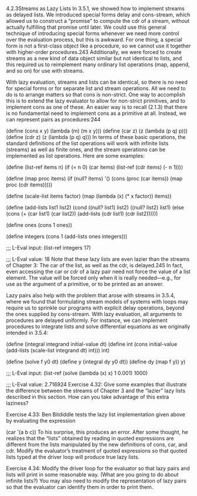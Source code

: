 4.2.3Streams as Lazy Lists
In 3.5.1, we showed how to implement streams as delayed lists. We introduced special forms delay and cons-stream, which allowed us to construct a “promise” to compute the cdr of a stream, without actually fulfilling that promise until later. We could use this general technique of introducing special forms whenever we need more control over the evaluation process, but this is awkward. For one thing, a special form is not a first-class object like a procedure, so we cannot use it together with higher-order procedures.243 Additionally, we were forced to create streams as a new kind of data object similar but not identical to lists, and this required us to reimplement many ordinary list operations (map, append, and so on) for use with streams.

With lazy evaluation, streams and lists can be identical, so there is no need for special forms or for separate list and stream operations. All we need to do is to arrange matters so that cons is non-strict. One way to accomplish this is to extend the lazy evaluator to allow for non-strict primitives, and to implement cons as one of these. An easier way is to recall (2.1.3) that there is no fundamental need to implement cons as a primitive at all. Instead, we can represent pairs as procedures:244

(define (cons x y) (lambda (m) (m x y)))
(define (car z) (z (lambda (p q) p)))
(define (cdr z) (z (lambda (p q) q)))
In terms of these basic operations, the standard definitions of the list operations will work with infinite lists (streams) as well as finite ones, and the stream operations can be implemented as list operations. Here are some examples:

(define (list-ref items n)
  (if (= n 0)
      (car items)
      (list-ref (cdr items) (- n 1))))

(define (map proc items)
  (if (null? items)
      '()
      (cons (proc (car items))
            (map proc (cdr items)))))

(define (scale-list items factor)
  (map (lambda (x) (* x factor))
       items))

(define (add-lists list1 list2)
  (cond ((null? list1) list2)
        ((null? list2) list1)
        (else (cons (+ (car list1) 
                       (car list2))
                    (add-lists
                     (cdr list1) 
                     (cdr list2))))))

(define ones (cons 1 ones))

(define integers 
  (cons 1 (add-lists ones integers)))

;;; L-Eval input:
(list-ref integers 17)

;;; L-Eval value:
18
Note that these lazy lists are even lazier than the streams of Chapter 3: The car of the list, as well as the cdr, is delayed.245 In fact, even accessing the car or cdr of a lazy pair need not force the value of a list element. The value will be forced only when it is really needed—e.g., for use as the argument of a primitive, or to be printed as an answer.

Lazy pairs also help with the problem that arose with streams in 3.5.4, where we found that formulating stream models of systems with loops may require us to sprinkle our programs with explicit delay operations, beyond the ones supplied by cons-stream. With lazy evaluation, all arguments to procedures are delayed uniformly. For instance, we can implement procedures to integrate lists and solve differential equations as we originally intended in 3.5.4:

(define (integral integrand initial-value dt)
  (define int
    (cons initial-value
          (add-lists (scale-list integrand dt) 
                     int)))
  int)

(define (solve f y0 dt)
  (define y (integral dy y0 dt))
  (define dy (map f y))
  y)

;;; L-Eval input:
(list-ref (solve (lambda (x) x) 1 0.001) 1000)

;;; L-Eval value:
2.716924
Exercise 4.32: Give some examples that illustrate the difference between the streams of Chapter 3 and the “lazier” lazy lists described in this section. How can you take advantage of this extra laziness?

Exercise 4.33: Ben Bitdiddle tests the lazy list implementation given above by evaluating the expression

(car '(a b c))
To his surprise, this produces an error. After some thought, he realizes that the “lists” obtained by reading in quoted expressions are different from the lists manipulated by the new definitions of cons, car, and cdr. Modify the evaluator’s treatment of quoted expressions so that quoted lists typed at the driver loop will produce true lazy lists.

Exercise 4.34: Modify the driver loop for the evaluator so that lazy pairs and lists will print in some reasonable way. (What are you going to do about infinite lists?) You may also need to modify the representation of lazy pairs so that the evaluator can identify them in order to print them.